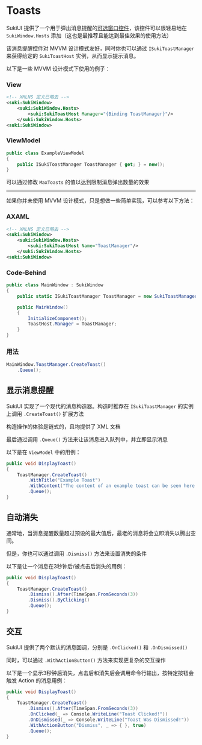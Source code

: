 # Toasts

SukiUI 提供了一个用于弹出消息提醒的[可选窗口控件](./hosts)，该控件可以很轻易地在 `SukiWindow.Hosts` 添加（这也是最推荐且能达到最佳效果的使用方法）

该消息提醒控件对 MVVM 设计模式友好，同时你也可以通过 `ISukiToastManager` 来获得给定的 `SukiToastHost` 实例，从而显示提示消息。

以下是一些 MVVM 设计模式下使用的例子：

### View
```xml
<!-- XMLNS 定义已略去 -->
<suki:SukiWindow>
	<suki:SukiWindow.Hosts>
		<suki:SukiToastHost Manager="{Binding ToastManager}"/>
	</suki:SukiWindow.Hosts>
<suki:SukiWindow>
```

### ViewModel
```cs
public class ExampleViewModel
{
	public ISukiToastManager ToastManager { get; } = new();
}
```

可以通过修改 `MaxToasts` 的值以达到限制消息弹出数量的效果

---

如果你并未使用 MVVM 设计模式，只是想做一些简单实现，可以参考以下方法：

### AXAML
```xml
<!-- XMLNS 定义已略去 -->
<suki:SukiWindow>
	<suki:SukiWindow.Hosts>
		<suki:SukiToastHost Name="ToastManager"/>
	</suki:SukiWindow.Hosts>
<suki:SukiWindow>
```

### Code-Behind
```cs
public class MainWindow : SukiWindow
{
	public static ISukiToastManager ToastManager = new SukiToastManager();

	public MainWindow()
	{
		InitializeComponent();
		ToastHost.Manager = ToastManager;
	}
}
```

### 用法

```cs
MainWindow.ToastManager.CreateToast()
	.Queue();
```

## 显示消息提醒

SukiUI 实现了一个现代的消息构造器。构造时推荐在 `ISukiToastManager` 的实例上调用 `.CreateToast()` 扩展方法

构造操作的体验是链式的，且均提供了 XML 文档

最后通过调用 `.Queue()` 方法来让该消息进入队列中，并立即显示消息

以下是在 `ViewModel` 中的用例：

```cs
public void DisplayToast()
{
	ToastManager.CreateToast()
		.WithTitle("Example Toast")
		.WithContent("The content of an example toast can be seen here.")
		.Queue();
}
```

## 自动消失

通常地，当消息提醒数量超过预设的最大值后，最老的消息将会立即消失以腾出空间。

但是，你也可以通过调用 `.Dismiss()` 方法来设置消失的条件

以下是让一个消息在3秒钟后/被点击后消失的用例：

```cs
public void DisplayToast()
{
	ToastManager.CreateToast()
		.Dismiss().After(TimeSpan.FromSeconds(3))
        .Dismiss().ByClicking()
        .Queue();
}
```

## 交互

SukiUI 提供了两个默认的消息回调，分别是 `.OnClicked()` 和 `.OnDismissed()`

同时，可以通过 `.WithActionButton()` 方法来实现更复杂的交互操作

以下是一个显示3秒钟后消失，点击后和消失后会调用命令行输出，按特定按钮会触发 Action 的消息用例：

```cs
public void DisplayToast()
{
	ToastManager.CreateToast()
		.Dismiss().After(TimeSpan.FromSeconds(3))
        .OnClicked(_ => Console.WriteLine("Toast Clicked!"))
        .OnDismissed(_ => Console.WriteLine("Toast Was Dismissed!")) 
        .WithActionButton("Dismiss", _ => { }, true)
        .Queue();
}
```